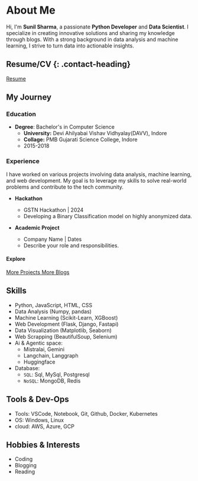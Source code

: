 # About Me

Hi, I'm **Sunil Sharma**, a passionate **Python Developer** and **Data Scientist**. I specialize in creating innovative solutions and sharing my knowledge through blogs. With a strong background in data analysis and machine learning, I strive to turn data into actionable insights.

## Resume/CV {: .contact-heading}

<div class="social-links">
    <a href="/resume" class="social-link">
        <i class="fas fa-file-pdf"></i> Resume
    </a>
</div>

## My Journey

<!-- A brief narrative of your professional and educational journey. -->

### Education

- **Degree**: Bachelor's in Computer Science
  - **University:** Devi Ahilyabai Vishav Vidhyalay(DAVV), Indore
  - **Collage:** PMB Gujarati Science College, Indore
  - 2015-2018

### Experience

I have worked on various projects involving data analysis, machine learning, and web development. My goal is to leverage my skills to solve real-world problems and contribute to the tech community.

- **Hackathon**
  - GSTN Hackathon | 2024
  - Developing a Binary Classification model on highly anonymized data.

- **Academic Project**
  - Company Name | Dates
  - Describe your role and responsibilities.

#### Explore

<div class="social-links">
    <a href="/projects" class="social-link">
        <i class="fas fa-file"></i> More Projects
    </a>
    <a href="/blog" class="social-link">
        <i class="fas fa-book"></i> More Blogs
    </a>
</div>

## Skills
<!-- A more detailed list of your skills, potentially with more context or examples. -->
- Python, JavaScript, HTML, CSS
- Data Analysis (Numpy, pandas)
- Machine Learning (Scikit-Learn, XGBoost)
- Web Development (Flask, Django, Fastapi)
- Data Visualization (Matplotlib, Seaborn)
- Web Scrapping (BeautifulSoup, Selenium)
- Ai & Agentic space:
  - Mistralai, Gemini
  - Langchain, Langgraph
  - Huggingface
- Database:
  - `SQL`: Sql, MySql, Postgresql
  - `NoSQL`: MongoDB, Redis

## Tools & Dev-Ops

- Tools: VSCode, Notebook, Git, Github, Docker, Kubernetes
- OS: Windows, Linux
- cloud: AWS, Azure, GCP

## Hobbies & Interests
<!-- Optional: Include any personal interests or hobbies that help showcase your personality. -->
- Coding
- Blogging
- Reading
